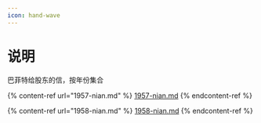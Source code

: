 ```yaml
---
icon: hand-wave
---
```


# 说明

巴菲特给股东的信，按年份集合

{% content-ref url="1957-nian.md" %}
[1957-nian.md](1957-nian.md)
{% endcontent-ref %}

{% content-ref url="1958-nian.md" %}
[1958-nian.md](1958-nian.md)
{% endcontent-ref %}

